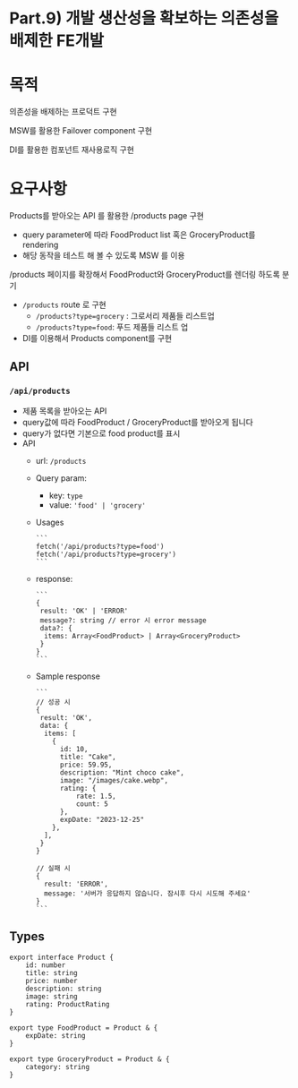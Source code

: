 # Part.9) 개발 생산성을 확보하는 의존성을 배제한 FE개발

# 목적

의존성을 배제하는 프로덕트 구현

MSW를 활용한 Failover component 구현

DI를 활용한 컴포넌트 재사용로직 구현

# 요구사항

Products를 받아오는 API 를 활용한 /products page 구현

- query parameter에 따라 FoodProduct list 혹은 GroceryProduct를 rendering
- 해당 동작을 테스트 해 볼 수 있도록 MSW 를 이용

/products 페이지를 확장해서 FoodProduct와 GroceryProduct를 렌더링 하도록 분기

- `/products` route 로 구현
  - `/products?type=grocery` : 그로서리 제품들 리스트업
  - `/products?type=food`: 푸드 제품들 리스트 업
- DI를 이용해서 Products component를 구현

## API

### `/api/products`

- 제품 목록을 받아오는 API
- query값에 따라 FoodProduct / GroceryProduct를 받아오게 됩니다
- query가 없다면 기본으로 food product를 표시
- API
  - url: `/products`
  - Query param:
    - key: `type`
    - value: `'food' | 'grocery'`
  - Usages

        ```
        fetch('/api/products?type=food')
        fetch('/api/products?type=grocery')
        ```

  - response:

        ```
        {
         result: 'OK' | 'ERROR'
         message?: string // error 시 error message
         data?: {
          items: Array<FoodProduct> | Array<GroceryProduct>
         }
        }
        ```

  - Sample response

        ```
        // 성공 시
        {
         result: 'OK',
         data: {
          items: [
            {
              id: 10,
              title: "Cake",
              price: 59.95,
              description: "Mint choco cake",
              image: "/images/cake.webp",
              rating: {
                  rate: 1.5,
                  count: 5
              },
              expDate: "2023-12-25"
            },
          ],
         }
        }
        
        // 실패 시
        {
          result: 'ERROR',
          message: '서버가 응답하지 않습니다. 잠시후 다시 시도해 주세요'
        }
        ```

## Types

```
export interface Product {
    id: number
    title: string
    price: number
    description: string
    image: string
    rating: ProductRating
}

export type FoodProduct = Product & {
    expDate: string
}

export type GroceryProduct = Product & {
    category: string
}

```
